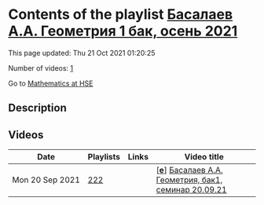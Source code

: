 # Contents of the playlist [Басалаев А.А. Геометрия 1 бак, осень 2021](https://www.youtube.com/playlist?list=PLq3E5oubNNoB-L9X5ZUZifhZB9Wc1ay7G)

This page updated: Thu 21 Oct 2021 01:20:25

Number of videos: [1](#videos)

Go to [Mathematics at HSE](../README.md)

## Description



## Videos

|Date|Playlists|Links|Video title|
|---|---|---|---|
| Mon&nbsp;20&nbsp;Sep&nbsp;2021 | [222](../playlists/222 "Басалаев А.А. Геометрия 1 бак, осень 2021") |  | [[**e**](https://studio.youtube.com/video/3oFGBHZEhYk/edit "Edit")] [Басалаев А.А. Геометрия, бак1, семинар 20.09.21](https://www.youtube.com/watch?v=3oFGBHZEhYk&list=PLq3E5oubNNoB-L9X5ZUZifhZB9Wc1ay7G "Семинар вёл Дунин-Барковский П.И.") |
